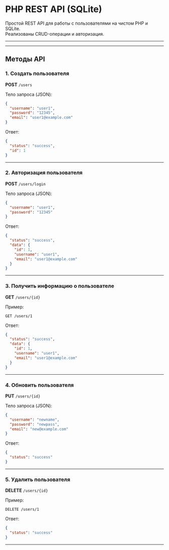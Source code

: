 # PHP REST API (SQLite)

Простой REST API для работы с пользователями на чистом PHP и SQLite.  
Реализованы CRUD-операции и авторизация.

---

---

## Методы API

### 1. Создать пользователя
**POST** `/users`

Тело запроса (JSON):
```json
{
  "username": "user1",
  "password": "12345",
  "email": "user1@example.com"
}
```

Ответ:
```json
{
  "status": "success",
  "id": 1
}
```

---

### 2. Авторизация пользователя
**POST** `/users/login`

Тело запроса (JSON):
```json
{
  "username": "user1",
  "password": "12345"
}
```

Ответ:
```json
{
  "status": "success",
  "data": {
    "id": 1,
    "username": "user1",
    "email": "user1@example.com"
  }
}
```

---

### 3. Получить информацию о пользователе
**GET** `/users/{id}`

Пример:  
```
GET /users/1
```

Ответ:
```json
{
  "status": "success",
  "data": {
    "id": 1,
    "username": "user1",
    "email": "user1@example.com"
  }
}
```

---

### 4. Обновить пользователя
**PUT** `/users/{id}`

Тело запроса (JSON):
```json
{
  "username": "newname",
  "password": "newpass",
  "email": "new@example.com"
}
```

Ответ:
```json
{
  "status": "success"
}
```

---

### 5. Удалить пользователя
**DELETE** `/users/{id}`

Пример:  
```
DELETE /users/1
```

Ответ:
```json
{
  "status": "success"
}
```

---

